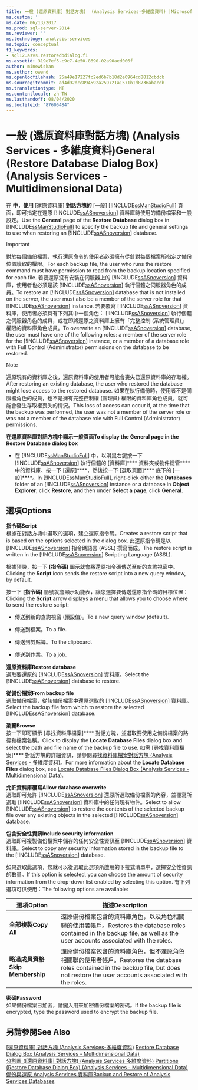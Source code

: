 ```yaml
---
title: 一般 (還原資料庫] 對話方塊)  (Analysis Services-多維度資料) |Microsoft Docs
ms.custom: ''
ms.date: 06/13/2017
ms.prod: sql-server-2014
ms.reviewer: ''
ms.technology: analysis-services
ms.topic: conceptual
f1_keywords:
- sql12.asvs.restoredbdialog.f1
ms.assetid: 319e7ef5-c9c7-4e50-8690-02a90aed006f
author: minewiskan
ms.author: owend
ms.openlocfilehash: 25a49e17227fc2ed6b7b18d2e0964cd8812cbdcb
ms.sourcegitcommit: ad4d92dce894592a259721a1571b1d8736abacdb
ms.translationtype: MT
ms.contentlocale: zh-TW
ms.lasthandoff: 08/04/2020
ms.locfileid: "87606484"
---
```

# <a name="general-restore-database-dialog-box-analysis-services---multidimensional-data"></a><span data-ttu-id="d6dee-102">一般 (還原資料庫對話方塊) (Analysis Services - 多維度資料)</span><span class="sxs-lookup"><span data-stu-id="d6dee-102">General (Restore Database Dialog Box) (Analysis Services - Multidimensional Data)</span></span>
  <span data-ttu-id="d6dee-103">在 **中，使用** [還原資料庫] **對話方塊的** [一般] [!INCLUDE[ssManStudioFull](../includes/ssmanstudiofull-md.md)] 頁面，即可指定在還原 [!INCLUDE[ssASnoversion](../includes/ssasnoversion-md.md)] 資料庫時使用的備份檔案和一般設定。</span><span class="sxs-lookup"><span data-stu-id="d6dee-103">Use the **General** page of the **Restore Database** dialog box in [!INCLUDE[ssManStudioFull](../includes/ssmanstudiofull-md.md)] to specify the backup file and general settings to use when restoring an [!INCLUDE[ssASnoversion](../includes/ssasnoversion-md.md)] database.</span></span>  
  
> [!IMPORTANT]  
>  <span data-ttu-id="d6dee-104">對於每個備份檔案，執行還原命令的使用者必須擁有從針對每個檔案所指定之備份位置讀取的權限。</span><span class="sxs-lookup"><span data-stu-id="d6dee-104">For each backup file, the user who runs the restore command must have permission to read from the backup location specified for each file.</span></span> <span data-ttu-id="d6dee-105">若要還原沒有安裝在伺服器上的 [!INCLUDE[ssASnoversion](../includes/ssasnoversion-md.md)] 資料庫，使用者也必須是該 [!INCLUDE[ssASnoversion](../includes/ssasnoversion-md.md)] 執行個體之伺服器角色的成員。</span><span class="sxs-lookup"><span data-stu-id="d6dee-105">To restore an [!INCLUDE[ssASnoversion](../includes/ssasnoversion-md.md)] database that is not installed on the server, the user must also be a member of the server role for that [!INCLUDE[ssASnoversion](../includes/ssasnoversion-md.md)] instance.</span></span> <span data-ttu-id="d6dee-106">若要覆寫 [!INCLUDE[ssASnoversion](../includes/ssasnoversion-md.md)] 資料庫，使用者必須具有下列其中一個角色： [!INCLUDE[ssASnoversion](../includes/ssasnoversion-md.md)] 執行個體之伺服器角色的成員，或在即將還原之資料庫上擁有「完整控制 (系統管理員)」權限的資料庫角色成員。</span><span class="sxs-lookup"><span data-stu-id="d6dee-106">To overwrite an [!INCLUDE[ssASnoversion](../includes/ssasnoversion-md.md)] database, the user must have one of the following roles: a member of the server role for the [!INCLUDE[ssASnoversion](../includes/ssasnoversion-md.md)] instance, or a member of a database role with Full Control (Administrator) permissions on the database to be restored.</span></span>  
  
> [!NOTE]  
>  <span data-ttu-id="d6dee-107">還原現有的資料庫之後，還原資料庫的使用者可能會喪失已還原資料庫的存取權。</span><span class="sxs-lookup"><span data-stu-id="d6dee-107">After restoring an existing database, the user who restored the database might lose access to the restored database.</span></span> <span data-ttu-id="d6dee-108">如果在執行備份時，使用者不是伺服器角色的成員，也不是擁有完整控制權 (管理員) 權限的資料庫角色成員，就可能會發生存取權喪失的情況。</span><span class="sxs-lookup"><span data-stu-id="d6dee-108">This loss of access can occur if, at the time that the backup was performed, the user was not a member of the server role or was not a member of the database role with Full Control (Administrator) permissions.</span></span>  
  
 <span data-ttu-id="d6dee-109">**在還原資料庫對話方塊中顯示一般頁面**</span><span class="sxs-lookup"><span data-stu-id="d6dee-109">**To display the General page in the Restore Database dialog box**</span></span>  
  
-   <span data-ttu-id="d6dee-110">在 [!INCLUDE[ssManStudioFull](../includes/ssmanstudiofull-md.md)] 中，以滑鼠右鍵按一下 [!INCLUDE[ssASnoversion](../includes/ssasnoversion-md.md)] 執行個體的 [資料庫]\*\*\*\* 資料夾或物件總管\*\*\*\* 中的資料庫、按一下 [還原]\*\*\*\*，然後按一下 [選取頁面]\*\*\*\* 底下的 [一般]\*\*\*\*。</span><span class="sxs-lookup"><span data-stu-id="d6dee-110">In [!INCLUDE[ssManStudioFull](../includes/ssmanstudiofull-md.md)], right-click either the **Databases** folder of an [!INCLUDE[ssASnoversion](../includes/ssasnoversion-md.md)] instance or a database in **Object Explorer**, click **Restore**, and then under **Select a page**, click **General**.</span></span>  
  
## <a name="options"></a><span data-ttu-id="d6dee-111">選項</span><span class="sxs-lookup"><span data-stu-id="d6dee-111">Options</span></span>  
 <span data-ttu-id="d6dee-112">**指令碼**</span><span class="sxs-lookup"><span data-stu-id="d6dee-112">**Script**</span></span>  
 <span data-ttu-id="d6dee-113">根據在對話方塊中選取的選項，建立還原指令碼。</span><span class="sxs-lookup"><span data-stu-id="d6dee-113">Creates a restore script that is based on the options selected in the dialog box.</span></span> <span data-ttu-id="d6dee-114">此還原指令碼是以 [!INCLUDE[ssASnoversion](../includes/ssasnoversion-md.md)] 指令碼語言 (ASSL) 撰寫而成。</span><span class="sxs-lookup"><span data-stu-id="d6dee-114">The restore script is written in the [!INCLUDE[ssASnoversion](../includes/ssasnoversion-md.md)] Scripting Language (ASSL).</span></span>  
  
 <span data-ttu-id="d6dee-115">根據預設，按一下 **[指令碼]** 圖示就會將還原指令碼傳送至新的查詢視窗中。</span><span class="sxs-lookup"><span data-stu-id="d6dee-115">Clicking the **Script** icon sends the restore script into a new query window, by default.</span></span>  
  
 <span data-ttu-id="d6dee-116">按一下 **[指令碼]** 箭號就會顯示功能表，讓您選擇要傳送還原指令碼的目標位置：</span><span class="sxs-lookup"><span data-stu-id="d6dee-116">Clicking the **Script** arrow displays a menu that allows you to choose where to send the restore script:</span></span>  
  
-   <span data-ttu-id="d6dee-117">傳送到新的查詢視窗 (預設值)。</span><span class="sxs-lookup"><span data-stu-id="d6dee-117">To a new query window (default).</span></span>  
  
-   <span data-ttu-id="d6dee-118">傳送到檔案。</span><span class="sxs-lookup"><span data-stu-id="d6dee-118">To a file.</span></span>  
  
-   <span data-ttu-id="d6dee-119">傳送到剪貼簿。</span><span class="sxs-lookup"><span data-stu-id="d6dee-119">To the clipboard.</span></span>  
  
-   <span data-ttu-id="d6dee-120">傳送到作業。</span><span class="sxs-lookup"><span data-stu-id="d6dee-120">To a job.</span></span>  
  
 <span data-ttu-id="d6dee-121">**還原資料庫**</span><span class="sxs-lookup"><span data-stu-id="d6dee-121">**Restore database**</span></span>  
 <span data-ttu-id="d6dee-122">選取要還原的 [!INCLUDE[ssASnoversion](../includes/ssasnoversion-md.md)] 資料庫。</span><span class="sxs-lookup"><span data-stu-id="d6dee-122">Select the [!INCLUDE[ssASnoversion](../includes/ssasnoversion-md.md)] database to restore.</span></span>  
  
 <span data-ttu-id="d6dee-123">**從備份檔案**</span><span class="sxs-lookup"><span data-stu-id="d6dee-123">**From backup file**</span></span>  
 <span data-ttu-id="d6dee-124">選取備份檔案，從該備份檔案中還原選取的 [!INCLUDE[ssASnoversion](../includes/ssasnoversion-md.md)] 資料庫。</span><span class="sxs-lookup"><span data-stu-id="d6dee-124">Select the backup file from which to restore the selected [!INCLUDE[ssASnoversion](../includes/ssasnoversion-md.md)] database.</span></span>  
  
 <span data-ttu-id="d6dee-125">**瀏覽**</span><span class="sxs-lookup"><span data-stu-id="d6dee-125">**Browse**</span></span>  
 <span data-ttu-id="d6dee-126">按一下即可顯示 [尋找資料庫檔案]\*\*\*\* 對話方塊，並選取要使用之備份檔案的路徑和檔案名稱。</span><span class="sxs-lookup"><span data-stu-id="d6dee-126">Click to display the **Locate Database Files** dialog box and select the path and file name of the backup file to use.</span></span> <span data-ttu-id="d6dee-127">如需 [尋找資料庫檔案]\*\*\*\* 對話方塊的詳細資訊，請參閱[尋找資料庫檔案對話方塊 &#40;Analysis Services - 多維度資料&#41;](locate-database-files-dialog-box-analysis-services-multidimensional-data.md)。</span><span class="sxs-lookup"><span data-stu-id="d6dee-127">For more information about the **Locate Database Files** dialog box, see [Locate Database Files Dialog Box &#40;Analysis Services - Multidimensional Data&#41;](locate-database-files-dialog-box-analysis-services-multidimensional-data.md).</span></span>  
  
 <span data-ttu-id="d6dee-128">**允許資料庫覆寫**</span><span class="sxs-lookup"><span data-stu-id="d6dee-128">**Allow database overwrite**</span></span>  
 <span data-ttu-id="d6dee-129">選取即可允許 [!INCLUDE[ssASnoversion](../includes/ssasnoversion-md.md)] 還原所選取備份檔案的內容，並覆寫所選取 [!INCLUDE[ssASnoversion](../includes/ssasnoversion-md.md)] 資料庫中的任何現有物件。</span><span class="sxs-lookup"><span data-stu-id="d6dee-129">Select to allow [!INCLUDE[ssASnoversion](../includes/ssasnoversion-md.md)] to restore the contents of the selected backup file over any existing objects in the selected [!INCLUDE[ssASnoversion](../includes/ssasnoversion-md.md)] database.</span></span>  
  
 <span data-ttu-id="d6dee-130">**包含安全性資訊**</span><span class="sxs-lookup"><span data-stu-id="d6dee-130">**Include security information**</span></span>  
 <span data-ttu-id="d6dee-131">選取即可複製備份檔案中儲存的任何安全性資訊至 [!INCLUDE[ssASnoversion](../includes/ssasnoversion-md.md)] 資料庫。</span><span class="sxs-lookup"><span data-stu-id="d6dee-131">Select to copy any security information stored in the backup file to the [!INCLUDE[ssASnoversion](../includes/ssasnoversion-md.md)] database.</span></span>  
  
 <span data-ttu-id="d6dee-132">如果選取此選項，您就可以從選取此選項所啟用的下拉式清單中，選擇安全性資訊的數量。</span><span class="sxs-lookup"><span data-stu-id="d6dee-132">If this option is selected, you can choose the amount of security information from the drop-down list enabled by selecting this option.</span></span> <span data-ttu-id="d6dee-133">有下列選項可供使用：</span><span class="sxs-lookup"><span data-stu-id="d6dee-133">The following options are available:</span></span>  
  
|<span data-ttu-id="d6dee-134">選項</span><span class="sxs-lookup"><span data-stu-id="d6dee-134">Option</span></span>|<span data-ttu-id="d6dee-135">描述</span><span class="sxs-lookup"><span data-stu-id="d6dee-135">Description</span></span>|  
|------------|-----------------|  
|<span data-ttu-id="d6dee-136">**全部複製**</span><span class="sxs-lookup"><span data-stu-id="d6dee-136">**Copy All**</span></span>|<span data-ttu-id="d6dee-137">還原備份檔案包含的資料庫角色，以及角色相關聯的使用者帳戶。</span><span class="sxs-lookup"><span data-stu-id="d6dee-137">Restores the database roles contained in the backup file, as well as the user accounts associated with the roles.</span></span>|  
|<span data-ttu-id="d6dee-138">**略過成員資格**</span><span class="sxs-lookup"><span data-stu-id="d6dee-138">**Skip Membership**</span></span>|<span data-ttu-id="d6dee-139">還原備份檔案包含的資料庫角色，但不還原角色相關聯的使用者帳戶。</span><span class="sxs-lookup"><span data-stu-id="d6dee-139">Restores the database roles contained in the backup file, but does not restore the user accounts associated with the roles.</span></span>|  
  
 <span data-ttu-id="d6dee-140">**密碼**</span><span class="sxs-lookup"><span data-stu-id="d6dee-140">**Password**</span></span>  
 <span data-ttu-id="d6dee-141">如果備份檔案已加密，請鍵入用來加密備份檔案的密碼。</span><span class="sxs-lookup"><span data-stu-id="d6dee-141">If the backup file is encrypted, type the password used to encrypt the backup file.</span></span>  
  
## <a name="see-also"></a><span data-ttu-id="d6dee-142">另請參閱</span><span class="sxs-lookup"><span data-stu-id="d6dee-142">See Also</span></span>  
 <span data-ttu-id="d6dee-143">[[還原資料庫] 對話方塊 &#40;Analysis Services-多維度資料&#41;](restore-database-dialog-box-analysis-services-multidimensional-data.md) </span><span class="sxs-lookup"><span data-stu-id="d6dee-143">[Restore Database Dialog Box &#40;Analysis Services - Multidimensional Data&#41;](restore-database-dialog-box-analysis-services-multidimensional-data.md) </span></span>  
 <span data-ttu-id="d6dee-144">[分割區 &#40;[還原資料庫] 對話方塊&#41; &#40;Analysis Services 多維度資料&#41;](partitions-restore-database-dialog-box-analysis-services-multidimensional-data.md) </span><span class="sxs-lookup"><span data-stu-id="d6dee-144">[Partitions &#40;Restore Database Dialog Box&#41; &#40;Analysis Services - Multidimensional Data&#41;](partitions-restore-database-dialog-box-analysis-services-multidimensional-data.md) </span></span>  
 [<span data-ttu-id="d6dee-145">備份與還原 Analysis Services 資料庫</span><span class="sxs-lookup"><span data-stu-id="d6dee-145">Backup and Restore of Analysis Services Databases</span></span>](multidimensional-models/backup-and-restore-of-analysis-services-databases.md)  
  
  
